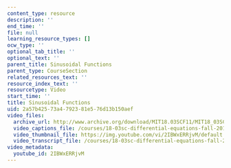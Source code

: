 ```yaml
---
content_type: resource
description: ''
end_time: ''
file: null
learning_resource_types: []
ocw_type: ''
optional_tab_title: ''
optional_text: ''
parent_title: Sinusoidal Functions
parent_type: CourseSection
related_resources_text: ''
resource_index_text: ''
resourcetype: Video
start_time: ''
title: Sinusoidal Functions
uid: 2a57b425-73a4-7923-81e5-76d13b150aef
video_files:
  archive_url: http://www.archive.org/download/MIT18.03SCF11/MIT18_03SC_110720_D1_300k.mp4
  video_captions_file: /courses/18-03sc-differential-equations-fall-2011/90c5d164a03356aeaa1907763a9f1663_2IBWxERRjvM.vtt
  video_thumbnail_file: https://img.youtube.com/vi/2IBWxERRjvM/default.jpg
  video_transcript_file: /courses/18-03sc-differential-equations-fall-2011/9a6ca7720fd52c55942e713e748fcb2e_2IBWxERRjvM.pdf
video_metadata:
  youtube_id: 2IBWxERRjvM
---
```

